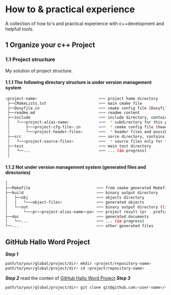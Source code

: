 # How to & practical experience

A collection of how to's and practical experience with c++development and helpfull tools.

## 1 Organize your c++ Project

### 1.1 Project structure

My solution of project structure.

#### 1.1.1 The following directory structure is under version management system

```sh
<project-name>                           <── project home directory  
 ├──CMakeLists.txt                       <── main cmake file  
 ├──Doxyfile.in                          <── cmake config file (Doxyfile input). cmake generates output file named 'Doxyfile'  
 ├──readme.md                            <── readme content  
 ├──include                              <── include directory, contains:  
 │   └──<project-alias-name>             <──  * subdirectory for this project and  
 │       ├──<project-cfg-file>.in        <──  * cmake config file (header input). cmake generates output file named '<project-cfg-file>'. This can also be in subdirectory, main there is one.  
 │       └──<project-header-files>       <──  * header files and possible subdirectories for this project (only for this project!)  
 ├──src                                  <── sorce directory, contains:  
 │   └──<project-source-files>           <──  * source files only for this project! (subdirectories are not necessary)  
 ├──test                                 <── main test directory  
 │   └──...                              <── ... (in progress)  
 │  
 ```
 
 #### 1.1.2 Not under version management system (generated files and directories)  
 
 ```sh
 │
 ├──Makefile                             <── from cmake generated Makefile
 ├──build                                <── binary output directory
 │   ├──obj                              <── objects directory
 │   │   └──<object-files>               <── generated objects
 │   └──out                              <── binary output directory (library or executable)
 │       └──<pr><project-alias-name><po> <── project result (pr - prefix, po - postfix)
 ├──doc                                  <── generated documents
 │   └──...                              <── ... (in progress)
 └──...                                  <── other generated files
 ```
 
 ## GitHub Hallo Word Project
 ***Step 1***
  ```sh
 path/to/your/global/project/dir> mkdir <project/repository-name>
 path/to/your/global/project/dir> cd <project/repository-name>
 ```
 ***Step 2***
 read the conten of [GitHub Hallo Word Project][1]
 ***Step 3***
 ```sh
 path/to/your/global/project/dir> git clone git@github.com:<user-name>/<project-name>.git .
 ```
 
 
 [1]: https://guides.github.com/activities/hello-world/
 
 
